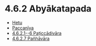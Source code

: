 # 4.6.2 Abyākatapada

* [Hetu](4.6.2/Hetu.md)
* [Paccanīya](4.6.2/Paccaniya.md)
* [4.6.2.1--6 Paṭiccādivāra](4.6.2/4.6.2.1--6.md)
* [4.6.2.7 Pañhāvāra](4.6.2/4.6.2.7.md)
